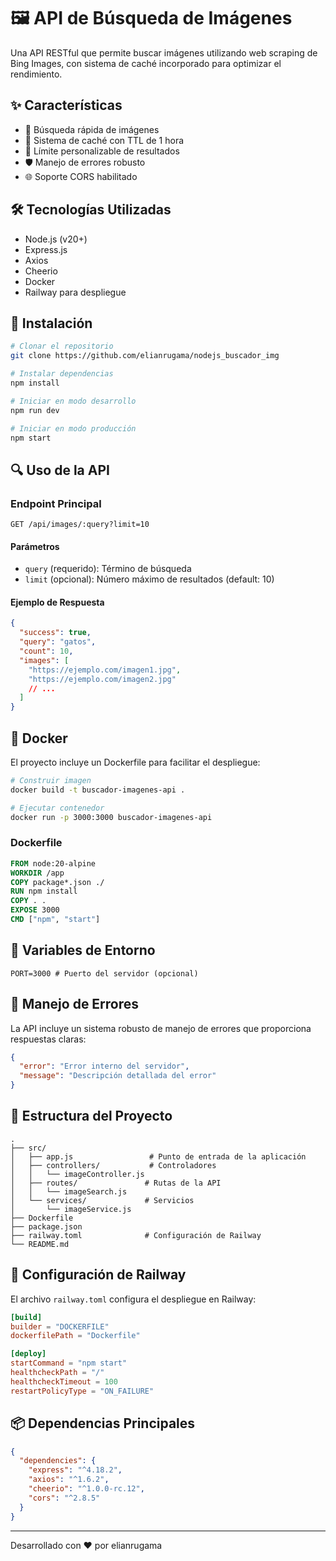 # 🖼️ API de Búsqueda de Imágenes

Una API RESTful que permite buscar imágenes utilizando web scraping de Bing Images, con sistema de caché incorporado para optimizar el rendimiento.

## ✨ Características

- 🚀 Búsqueda rápida de imágenes
- 💾 Sistema de caché con TTL de 1 hora
- 🔄 Límite personalizable de resultados
- 🛡️ Manejo de errores robusto
- 🌐 Soporte CORS habilitado

## 🛠️ Tecnologías Utilizadas

- Node.js (v20+)
- Express.js
- Axios
- Cheerio
- Docker
- Railway para despliegue

## 🚀 Instalación

```bash
# Clonar el repositorio
git clone https://github.com/elianrugama/nodejs_buscador_img

# Instalar dependencias
npm install

# Iniciar en modo desarrollo
npm run dev

# Iniciar en modo producción
npm start
```

## 🔍 Uso de la API

### Endpoint Principal

```http
GET /api/images/:query?limit=10
```

#### Parámetros

- `query` (requerido): Término de búsqueda
- `limit` (opcional): Número máximo de resultados (default: 10)

#### Ejemplo de Respuesta

```json
{
  "success": true,
  "query": "gatos",
  "count": 10,
  "images": [
    "https://ejemplo.com/imagen1.jpg",
    "https://ejemplo.com/imagen2.jpg"
    // ...
  ]
}
```

## 🐳 Docker

El proyecto incluye un Dockerfile para facilitar el despliegue:

```bash
# Construir imagen
docker build -t buscador-imagenes-api .

# Ejecutar contenedor
docker run -p 3000:3000 buscador-imagenes-api
```

### Dockerfile

```dockerfile
FROM node:20-alpine
WORKDIR /app
COPY package*.json ./
RUN npm install
COPY . .
EXPOSE 3000
CMD ["npm", "start"]
```

## 📝 Variables de Entorno

```env
PORT=3000 # Puerto del servidor (opcional)
```

## 🚨 Manejo de Errores

La API incluye un sistema robusto de manejo de errores que proporciona respuestas claras:

```json
{
  "error": "Error interno del servidor",
  "message": "Descripción detallada del error"
}
```

## 📁 Estructura del Proyecto

```
.
├── src/
│   ├── app.js                 # Punto de entrada de la aplicación
│   ├── controllers/           # Controladores
│   │   └── imageController.js
│   ├── routes/               # Rutas de la API
│   │   └── imageSearch.js
│   └── services/             # Servicios
│       └── imageService.js
├── Dockerfile
├── package.json
├── railway.toml              # Configuración de Railway
└── README.md
```

## 🔧 Configuración de Railway

El archivo `railway.toml` configura el despliegue en Railway:

```toml
[build]
builder = "DOCKERFILE"
dockerfilePath = "Dockerfile"

[deploy]
startCommand = "npm start"
healthcheckPath = "/"
healthcheckTimeout = 100
restartPolicyType = "ON_FAILURE"
```

## 📦 Dependencias Principales

```json
{
  "dependencies": {
    "express": "^4.18.2",
    "axios": "^1.6.2",
    "cheerio": "^1.0.0-rc.12",
    "cors": "^2.8.5"
  }
}
```


---
Desarrollado con ❤️ por elianrugama
